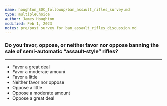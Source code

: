 ```yaml
---
name: houghton_SDC_followup/ban_assault_rifles_survey.md
type: multipleChoice
author: James Houghton
modified: Feb 1, 2023
notes: pre/post survey for ban_assault_rifles_discussion.md
---
```


### Do you favor, oppose, or neither favor nor oppose banning the sale of semi-automatic “assault-style” rifles?

---

- Favor a great deal
- Favor a moderate amount
- Favor a little
- Neither favor nor oppose
- Oppose a little
- Oppose a moderate amount
- Oppose a great deal
